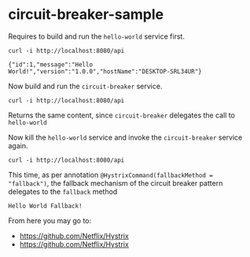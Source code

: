 # circuit-breaker-sample
Requires to build and run the `hello-world` service first.

`curl -i http://localhost:8080/api`

`{"id":1,"message":"Hello World!","version":"1.0.0","hostName":"DESKTOP-SRL34UR"}`

Now build and run the `circuit-breaker` service.

`curl -i http://localhost:8080/api`

Returns the same content, since `circuit-breaker` delegates the call to `hello-world`

Now kill the `hello-world` service and invoke the `circuit-breaker` service again.

`curl -i http://localhost:8080/api`

This time, as per annotation `@HystrixCommand(fallbackMethod = "fallback")`, the fallback mechanism of the circuit breaker pattern delegates to the `fallback` method  

`Hello World Fallback!`

From here you may go to:
* https://github.com/Netflix/Hystrix
* https://github.com/Netflix/Hystrix


